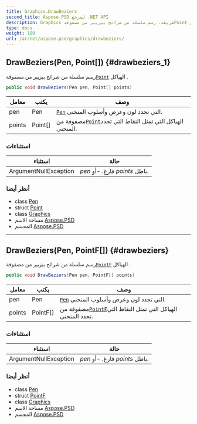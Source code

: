 ```yaml
---
title: Graphics.DrawBeziers
second_title: Aspose.PSD لمرجع .NET API
description: Graphics طريقة. رسم سلسلة من شرائح بيزيير من مصفوفةPoint الهياكل .
type: docs
weight: 180
url: /ar/net/aspose.psd/graphics/drawbeziers/
---
```

## DrawBeziers(Pen, Point[]) {#drawbeziers_1}

رسم سلسلة من شرائح بيزيير من مصفوفة[`Point`](../../point/) الهياكل .

```csharp
public void DrawBeziers(Pen pen, Point[] points)
```

| معامل | يكتب | وصف |
| --- | --- | --- |
| pen | Pen | [`Pen`](../../pen/) التي تحدد لون وعرض وأسلوب المنحنى. |
| points | Point[] | مصفوفة من[`Point`](../../point/)الهياكل التي تمثل النقاط التي تحدد المنحنى. |

### استثناءات

| استثناء | حالة |
| --- | --- |
| ArgumentNullException | *pen* فارغ. -أو *points* باطل. |

### أنظر أيضا

* class [Pen](../../pen/)
* struct [Point](../../point/)
* class [Graphics](../)
* مساحة الاسم [Aspose.PSD](../../graphics/)
* المجسم [Aspose.PSD](../../../)

---

## DrawBeziers(Pen, PointF[]) {#drawbeziers}

رسم سلسلة من شرائح بيزيير من مصفوفة[`PointF`](../../pointf/) الهياكل .

```csharp
public void DrawBeziers(Pen pen, PointF[] points)
```

| معامل | يكتب | وصف |
| --- | --- | --- |
| pen | Pen | [`Pen`](../../pen/) التي تحدد لون وعرض وأسلوب المنحنى. |
| points | PointF[] | مصفوفة من[`PointF`](../../pointf/)الهياكل التي تمثل النقاط التي تحدد المنحنى. |

### استثناءات

| استثناء | حالة |
| --- | --- |
| ArgumentNullException | *pen* فارغ. -أو *points* باطل. |

### أنظر أيضا

* class [Pen](../../pen/)
* struct [PointF](../../pointf/)
* class [Graphics](../)
* مساحة الاسم [Aspose.PSD](../../graphics/)
* المجسم [Aspose.PSD](../../../)


